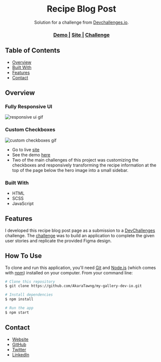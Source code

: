 <!-- Please update valmy-gallery-dev-ioue in the {}  -->

<h1 align="center">Recipe Blog Post</h1>

<div align="center">
   Solution for a challenge from  <a href="http://devchallenges.io" target="_blank">Devchallenges.io</a>.
</div>

<div align="center">
  <h3>
    <a href="https://devchallenges.io/solutions/8aRBclmL2QXjuM8uDjHb">
      Demo
    </a>
    <span> | </span>
    <a href="https://recipe-blog-challenge-dev-io.netlify.app/">
      Site
    </a>
    <span> | </span>
    <a href="https://devchallenges.io/challenges/OEKdUZ6xs0h99C38XVht">
      Challenge
    </a>
  </h3>
</div>

<!-- TABLE OF CONTENTS -->

## Table of Contents

- [Overview](#overview)
- [Built With](#built-with)
- [Features](#features)
- [Contact](#contact)

<!-- OVERVIEW -->

## Overview

### Fully Responsive UI
![responsive ui gif](./gifs/recipe-page-responsive-ui.gif)

### Custom Checkboxes
![custom checkboxes gif](./gifs/recipe-page-custom-checkboxes.gif)




- Go to live [site](https://recipe-blog-challenge-dev-io.netlify.app/)
- See the demo [here](https://devchallenges.io/solutions/8aRBclmL2QXjuM8uDjHb)
- Two of the main challenges of this project was customizing the checkboxes and responsively transforming the recipe information at the top of the page below the hero image into a small sidebar.  

### Built With

<!-- This section should list any major frameworks that you built your project using. Here are a few examples.-->

- HTML
- SCSS
- JavaScript


## Features

<!-- List the features of your application or follow the template. Don't share the figma file here :) -->

I developed this recipe blog post page as a submission to a [DevChallenges](https://devchallenges.io/challenges) challenge. The [challenge](https://devchallenges.io/challenges/OEKdUZ6xs0h99C38XVht) was to build an application to complete the given user stories and replicate the provided Figma design.


## How To Use

To clone and run this application, you'll need [Git](https://git-scm.com) and [Node.js](https://nodejs.org/en/download/) (which comes with [npm](http://npmjs.com)) installed on your computer. From your command line:

```bash
# Clone this repository
$ git clone https://github.com/AkaraTawng/my-gallery-dev-io.git

# Install dependencies
$ npm install

# Run the app
$ npm start
```
## Contact

- [Website](https://christopher-chamberlain.netlify.app/)
- [GitHub](https://github.com/AkaraTawng)
- [Twitter](https://twitter.com/chris_tawan)
- [LinkedIn](https://www.linkedin.com/in/christopher-chamberlain-023507205/)

